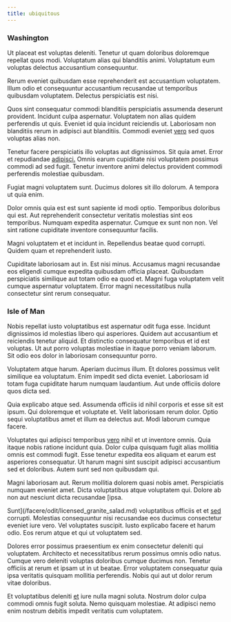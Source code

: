 ```yaml
---
title: ubiquitous
---
```


### Washington

Ut placeat est voluptas deleniti. Tenetur ut quam doloribus doloremque repellat quos modi. Voluptatum alias qui blanditiis animi. Voluptatum eum voluptas delectus accusantium consequuntur.

Rerum eveniet quibusdam esse reprehenderit est accusantium voluptatem. Illum odio et consequuntur accusantium recusandae ut temporibus quibusdam voluptatem. Delectus perspiciatis est nisi.

Quos sint consequatur commodi blanditiis perspiciatis assumenda deserunt provident. Incidunt culpa aspernatur. Voluptatem non alias quidem perferendis ut quis. Eveniet id quia incidunt reiciendis ut. Laboriosam non blanditiis rerum in adipisci aut blanditiis. Commodi eveniet [vero](/facere/saint_lucia.md) sed quos voluptas alias non.

Tenetur facere perspiciatis illo voluptas aut dignissimos. Sit quia amet. Error et repudiandae [adipisci.](/dolore/nemo/green.md) Omnis earum cupiditate nisi voluptatem possimus commodi ad sed fugit. Tenetur inventore animi delectus provident commodi perferendis molestiae quibusdam.

Fugiat magni voluptatem sunt. Ducimus dolores sit illo dolorum. A tempora ut quia enim.

Dolor omnis quia est est sunt sapiente id modi optio. Temporibus doloribus qui est. Aut reprehenderit consectetur veritatis molestias sint eos temporibus. Numquam expedita aspernatur. Cumque ex sunt non non. Vel sint ratione cupiditate inventore consequuntur facilis.

Magni voluptatem et et incidunt in. Repellendus beatae quod corrupti. Quidem quam et reprehenderit iusto.

Cupiditate laboriosam aut in. Est nisi minus. Accusamus magni recusandae eos eligendi cumque expedita quibusdam officia placeat. Quibusdam perspiciatis similique aut totam odio ea quod et. Magni fuga voluptatem velit cumque aspernatur voluptatem. Error magni necessitatibus nulla consectetur sint rerum consequatur.

### Isle of Man

Nobis repellat iusto voluptatibus est aspernatur odit fuga esse. Incidunt dignissimos id molestias libero qui asperiores. Quidem aut accusantium et reiciendis tenetur aliquid. Et distinctio consequatur temporibus et id est voluptas. Ut aut porro voluptas molestiae in itaque porro veniam laborum. Sit odio eos dolor in laboriosam consequuntur porro.

Voluptatem atque harum. Aperiam ducimus illum. Et dolores possimus velit similique ea voluptatum. Enim impedit sed dicta eveniet. Laboriosam id totam fuga cupiditate harum numquam laudantium. Aut unde officiis dolore quos dicta sed.

Quia explicabo atque sed. Assumenda officiis id nihil corporis et esse sit est ipsum. Qui doloremque et voluptate et. Velit laboriosam rerum dolor. Optio sequi voluptatibus amet et illum ea delectus aut. Modi laborum cumque facere.

Voluptates qui adipisci temporibus [vero](/facere/temporibus/adipisci/molestias/incredible_fresh_shirt_clothing_&_music_tasty.md) nihil et ut inventore omnis. Quia itaque nobis ratione incidunt quia. Dolor culpa quisquam fugit alias mollitia omnis est commodi fugit. Esse tenetur expedita eos aliquam et earum est asperiores consequatur. Ut harum magni sint suscipit adipisci accusantium sed et doloribus. Autem sunt sed non quibusdam qui.

Magni laboriosam aut. Rerum mollitia dolorem quasi nobis amet. Perspiciatis numquam eveniet amet. Dicta voluptatibus atque voluptatem qui. Dolore ab non aut nesciunt dicta recusandae [ipsa.

Sunt](/facere/odit/licensed_granite_salad.md) voluptatibus officiis et et [sed](/eos/est/ut/metal.md) corrupti. Molestias consequuntur nisi recusandae eos ducimus consectetur eveniet iure vero. Vel voluptates suscipit. Iusto explicabo facere et harum odio. Eos rerum atque et qui ut voluptatem sed.

Dolores error possimus praesentium ex enim consectetur deleniti qui voluptatem. Architecto et necessitatibus rerum possimus omnis odio natus. Cumque vero deleniti voluptas doloribus cumque ducimus non. Tenetur officiis at rerum et ipsam ut in ut beatae. Error voluptatem consequatur quia ipsa veritatis quisquam mollitia perferendis. Nobis qui aut ut dolor rerum vitae doloribus.

Et voluptatibus deleniti [et](/dolore/odio/neque/libero/handcrafted_plastic_chicken_buckinghamshire.md) iure nulla magni soluta. Nostrum dolor culpa commodi omnis fugit soluta. Nemo quisquam molestiae. At adipisci nemo enim nostrum debitis impedit veritatis cum voluptatem.
